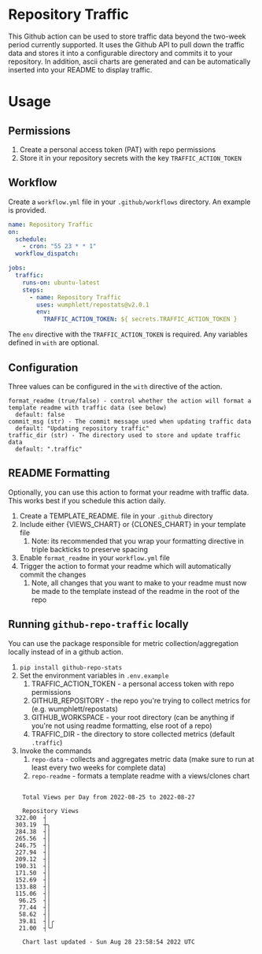 # Repository Traffic

This Github action can be used to store traffic data beyond the two-week period currently supported.
It uses the Github API to pull down the traffic data and stores it into a configurable directory and commits it to your 
repository. In addition, ascii charts are generated and can be automatically inserted into your README to display traffic.

# Usage
## Permissions
1. Create a personal access token (PAT) with repo permissions
2. Store it in your repository secrets with the key `TRAFFIC_ACTION_TOKEN`

## Workflow
Create a `workflow.yml` file in your `.github/workflows` directory. An example is provided.

```yaml
name: Repository Traffic
on:
  schedule:
    - cron: "55 23 * * 1"
  workflow_dispatch:

jobs:
  traffic:
    runs-on: ubuntu-latest
    steps:
      - name: Repository Traffic
        uses: wumphlett/repostats@v2.0.1
        env:
          TRAFFIC_ACTION_TOKEN: ${ secrets.TRAFFIC_ACTION_TOKEN }
```
The `env` directive with the `TRAFFIC_ACTION_TOKEN` is required. Any variables defined in `with` are optional.

## Configuration
Three values can be configured in the `with` directive of the action.
```
format_readme (true/false) - control whether the action will format a template readme with traffic data (see below)
  default: false
commit_msg (str) - The commit message used when updating traffic data
  default: "Updating repository traffic"
traffic_dir (str) - The directory used to store and update traffic data
  default: ".traffic"
```

## README Formatting
Optionally, you can use this action to format your readme with traffic data. This works best if you schedule this action
daily.

1. Create a TEMPLATE_README.<any type> file in your `.github` directory
2. Include either {VIEWS_CHART} or {CLONES_CHART} in your template file
   1. Note: its recommended that you wrap your formatting directive in triple backticks to preserve spacing
3. Enable `format_readme` in your `workflow.yml` file
4. Trigger the action to format your readme which will automatically commit the changes
   1. Note, all changes that you want to make to your readme must now be made to the template instead of the readme in the root of the repo

## Running `github-repo-traffic` locally
You can use the package responsible for metric collection/aggregation locally instead of in a github action.

1. `pip install github-repo-stats`
2. Set the environment variables in `.env.example`
   1. TRAFFIC_ACTION_TOKEN - a personal access token with repo permissions
   2. GITHUB_REPOSITORY - the repo you're trying to collect metrics for (e.g. wumphlett/repostats)
   3. GITHUB_WORKSPACE - your root directory (can be anything if you're not using readme formatting, else root of a repo)
   4. TRAFFIC_DIR - the directory to store collected metrics (default `.traffic`)
3. Invoke the commands
   1. `repo-data` - collects and aggregates metric data (make sure to run at least every two weeks for complete data)
   2. `repo-readme` - formats a template readme with a views/clones chart

```

    Total Views per Day from 2022-08-25 to 2022-08-27

    Repository Views
  322.00  ┤
  303.19  ┼╮
  284.38  ┤│
  265.56  ┤│
  246.75  ┤│
  227.94  ┤│
  209.12  ┤│
  190.31  ┤│
  171.50  ┤│
  152.69  ┤│
  133.88  ┤│
  115.06  ┤│
   96.25  ┤│
   77.44  ┤│
   58.62  ┤│
   39.81  ┤│╭
   21.00  ┤╰╯

    Chart last updated - Sun Aug 28 23:58:54 2022 UTC
    
```
